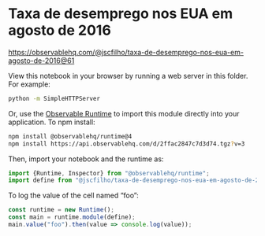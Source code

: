 # Taxa de desemprego nos EUA em agosto de 2016

https://observablehq.com/@jscfilho/taxa-de-desemprego-nos-eua-em-agosto-de-2016@61

View this notebook in your browser by running a web server in this folder. For
example:

~~~sh
python -m SimpleHTTPServer
~~~

Or, use the [Observable Runtime](https://github.com/observablehq/runtime) to
import this module directly into your application. To npm install:

~~~sh
npm install @observablehq/runtime@4
npm install https://api.observablehq.com/d/2ffac2847c7d3d74.tgz?v=3
~~~

Then, import your notebook and the runtime as:

~~~js
import {Runtime, Inspector} from "@observablehq/runtime";
import define from "@jscfilho/taxa-de-desemprego-nos-eua-em-agosto-de-2016";
~~~

To log the value of the cell named “foo”:

~~~js
const runtime = new Runtime();
const main = runtime.module(define);
main.value("foo").then(value => console.log(value));
~~~
